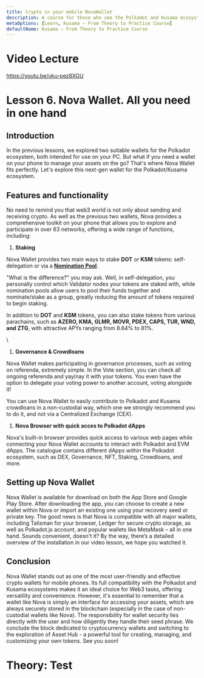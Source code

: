```yaml
---
title: Crypto in your mobile NovaWallet
description: A course for those who see the Polkadot and Kusama ecosystem for the first time.
metaOptions: [Learn, Kusama — From Theory to Practice Course]
defaultName: Kusama — From Theory to Practice Course
---
```


# Video Lecture

https://youtu.be/uku-pez8XGU

# Lesson 6. Nova Wallet. All you need in one hand

## Introduction

In the previous lessons, we explored two suitable wallets for the Polkadot ecosystem, both intended for use on your PC. But what if you need a wallet on your phone to manage your assets on the go? That's where Nova Wallet fits perfectly. Let's explore this next-gen wallet for the Polkadot/Kusama ecosystem.

## Features and functionality

No need to remind you that web3 world is not only about sending and receiving crypto. As well as the previous two wallets, Nova provides a comprehensive toolkit on your phone that allows you to explore and participate in over 63 networks, offering a wide range of functions, including:

1. **Staking**

Nova Wallet provides two main ways to stake **DOT** or **KSM** tokens: self-delegation or via a **[Nomination Pool](https://novawalletapp.medium.com/polkadot-staking-nomination-pools-are-live-7b3284232c66)**.

"What is the difference?" you may ask. Well, in self-delegation, you personally control which Validator nodes your tokens are staked with, while nomination pools allow users to pool their funds together and nominate/stake as a group, greatly reducing the amount of tokens required to begin staking.

In addition to **DOT** and **KSM** tokens, you can also stake tokens from various parachains, such as **AZERO, KMA, GLMR, MOVR, PDEX, CAPS, TUR, WND, and ZTG**, with attractive APYs ranging from 8.64% to 81%.


<robo-academy-grid :columns="2" textAlign="center">
    <robo-academy-grid-element>
        <LessonImages src="kusama-theory-practice/lesson6-staking-list.png" alt=""/>
    </robo-academy-grid-element>
    <robo-academy-grid-element>
        <LessonImages src="kusama-theory-practice/lesson6-stake-dot.png" alt=""/>\
    </robo-academy-grid-element>
</robo-academy-grid>


1. **Governance & Crowdloans**

Nova Wallet makes participating in governance processes, such as voting on referenda, extremely simple. In the Vote section, you can check all ongoing referenda and yay/nay it with your tokens. You even have the option to delegate your voting power to another account, voting alongside it!

You can use Nova Wallet to easily contribute to Polkadot and Kusama crowdloans in a non-custodial way, which one we strongly recommend you to do it, and not via a Centralized Exchange (CEX).


<robo-academy-grid :columns="2" textAlign="center">
    <robo-academy-grid-element>
        <LessonImages src="kusama-theory-practice/lesson6-vote-governance.png" alt=""/>
    </robo-academy-grid-element>
    <robo-academy-grid-element>
        <LessonImages src="kusama-theory-practice/lesson6-vote-crowdloans.png" alt=""/>
    </robo-academy-grid-element>
</robo-academy-grid>


1. **Nova Browser with quick acces to Polkadot dApps**

Nova's built-in browser provides quick access to various web pages while connecting your Nova Wallet accounts to interact with Polkadot and EVM dApps. The catalogue contains different dApps within the Polkadot ecosystem, such as DEX, Governance, NFT, Staking, Crowdloans, and more.

## Setting up Nova Wallet

Nova Wallet is available for download on both the App Store and Google Play Store. After downloading the app, you can choose to create a new wallet within Nova or import an existing one using your recovery seed or private key. The good news is that Nova is compatible with all major wallets, including Talisman for your browser, Ledger for secure crypto storage, as well as Polkadot.js account, and popular wallets like MetaMask – all in one hand. Sounds convenient, doesn't it? By the way, there’s a detailed overview of the installation in our video lesson, we hope you watched it.

## Conclusion

Nova Wallet stands out as one of the most user-friendly and effective crypto wallets for mobile phones. Its full compatibility with the Polkadot and Kusama ecosystems makes it an ideal choice for Web3 tasks, offering versatility and convenience. However, it's essential to remember that a wallet like Nova is simply an interface for accessing your assets, which are always securely stored in the blockchain (especially in the case of non-custodial wallets like Nova). The responsibility for wallet security lies directly with the user and how diligently they handle their seed phrase. We conclude the block dedicated to cryptocurrency wallets and switching to the exploration of Asset Hub - a powerful tool for creating, managing, and customizing your own tokens. See you soon!

# Theory: Test

<QuizBlock 
quizUrl="https://faas-fra1-afec6ce7.doserverless.co/api/v1/web/fn-18e93402-1ffe-47e8-be1d-e28a6ac871f1/default/Quiz"
quizId="question6.1"
/>

<QuizBlock 
quizUrl="https://faas-fra1-afec6ce7.doserverless.co/api/v1/web/fn-18e93402-1ffe-47e8-be1d-e28a6ac871f1/default/Quiz"
quizId="question6.2"
/>

<QuizBlock 
quizUrl="https://faas-fra1-afec6ce7.doserverless.co/api/v1/web/fn-18e93402-1ffe-47e8-be1d-e28a6ac871f1/default/Quiz"
quizId="question6.3"
/>


<FeedbackBlock 
formUrl="https://faas-fra1-afec6ce7.doserverless.co/api/v1/web/fn-18e93402-1ffe-47e8-be1d-e28a6ac871f1/default/Feedback"
lessonLabel="novawallet"
/>